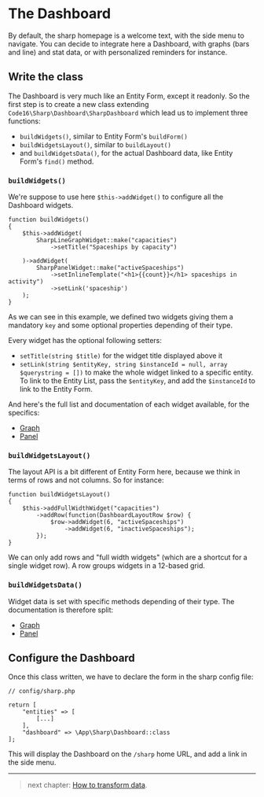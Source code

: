 # The Dashboard

By default, the sharp homepage is a welcome text, with the side menu to navigate. You can decide to integrate here a Dashboard, with graphs (bars and line) and stat data, or with personalized reminders for instance.

## Write the class

The Dashboard is very much like an Entity Form, except it readonly. So the first step is to create a new class extending `Code16\Sharp\Dashboard\SharpDashboard` which lead us to implement three functions:

- `buildWidgets()`, similar to Entity Form's `buildForm()`
- `buildWidgetsLayout()`, similar to `buildLayout()`
- and `buildWidgetsData()`, for the actual Dashboard data, like Entity Form's `find()` method.

### `buildWidgets()`

We're suppose to use here `$this->addWidget()` to configure all the Dashboard widgets.

    function buildWidgets()
    {
        $this->addWidget(
            SharpLineGraphWidget::make("capacities")
                ->setTitle("Spaceships by capacity")

        )->addWidget(
            SharpPanelWidget::make("activeSpaceships")
                ->setInlineTemplate("<h1>{{count}}</h1> spaceships in activity")
                ->setLink('spaceship')
        );
    }

As we can see in this example, we defined two widgets giving them a mandatory `key` and some optional properties depending of their type. 

Every widget has the optional following setters:

- `setTitle(string $title)` for the widget title displayed above it
- `setLink(string $entityKey, string $instanceId = null, array $querystring = [])` to make the whole widget linked to a specific entity. To link to the Entity List, pass the `$entityKey`, and add the `$instanceId` to link to the Entity Form.

And here's the full list and documentation of each widget available, for the specifics:

- [Graph](dashboard-widgets/graph.md)
- [Panel](dashboard-widgets/panel.md)


### `buildWidgetsLayout()`

The layout API is a bit different of Entity Form here, because we think in terms of rows and not columns. So for instance:

    function buildWidgetsLayout()
    {
        $this->addFullWidthWidget("capacities")
            ->addRow(function(DashboardLayoutRow $row) {
                $row->addWidget(6, "activeSpaceships")
                    ->addWidget(6, "inactiveSpaceships");
            });
    }

We can only add rows and "full width widgets" (which are a shortcut for a single widget row). A row groups widgets in a 12-based grid.


### `buildWidgetsData()`

Widget data is set with specific methods depending of their type. The documentation is therefore split:

- [Graph](dashboard-widgets/graph.md)
- [Panel](dashboard-widgets/panel.md)

## Configure the Dashboard

Once this class written, we have to declare the form in the sharp config file:

    // config/sharp.php
    
    return [
        "entities" => [
            [...]
        ],
        "dashboard" => \App\Sharp\Dashboard::class
    ];

This will display the Dashboard on the `/sharp` home URL, and add a link in the side menu.

---

> next chapter: [How to transform data](how-to-transform-data.md).